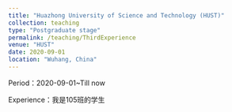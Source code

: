 ```yaml
---
title: "Huazhong University of Science and Technology (HUST)"
collection: teaching
type: "Postgraduate stage"
permalink: /teaching/ThirdExperience
venue: "HUST"
date: 2020-09-01
location: "Wuhang, China"
---
```


Period：2020-09-01~Till now

Experience：我是105班的学生

